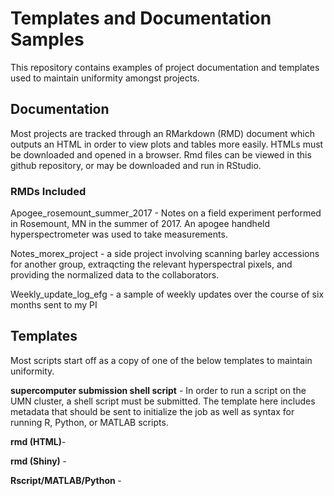 # Templates and Documentation Samples

This repository contains examples of project documentation and templates used to maintain uniformity amongst projects.

## Documentation

Most projects are tracked through an RMarkdown (RMD) document which outputs an HTML in order to view plots and tables more easily. HTMLs must be downloaded and opened in a browser. Rmd files can be viewed in this github repository, or may be downloaded and run in RStudio.

### RMDs Included

Apogee_rosemount_summer_2017 - Notes on a field experiment performed in Rosemount, MN in the summer of 2017. An apogee handheld hyperspectrometer was used to take measurements.

Notes_morex_project - a side project involving scanning barley accessions for another group, extraqcting the relevant hyperspectral pixels, and providing the normalized data to the collaborators.

Weekly_update_log_efg - a sample of weekly updates over the course of six months sent to my PI


## Templates 

Most scripts start off as a copy of one of the below templates to maintain uniformity.

<b>supercomputer submission shell script</b> - In order to run a script on the UMN cluster, a shell script must be submitted. The template here includes metadata that should be sent to initialize the job as well as syntax for running R, Python, or MATLAB scripts.

<b>rmd (HTML)</b>-

<b>rmd (Shiny) </b>-

<b>Rscript/MATLAB/Python </b>-

